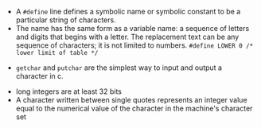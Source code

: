 - A `#define` line defines a symbolic name or symbolic constant to be a particular string of characters.
- The name has the same form as a variable name: a sequence of letters and digits that begins with a letter. The replacement text can be any sequence of characters; it is not limited to numbers.
`#define LOWER 0 /* lower limit of table */`

* `getchar` and `putchar` are the simplest way to input and output a character in c.

- long integers are at least 32 bits
- A character written between single quotes represents an integer value equal to the numerical
value of the character in the machine's character set